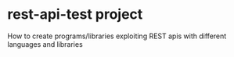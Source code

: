 # rest-api-test project

How to create programs/libraries exploiting REST apis with different languages and libraries